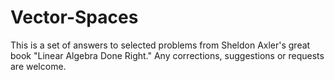 # Vector-Spaces

This is a set of answers to selected problems from Sheldon Axler's great book "Linear Algebra Done Right." Any corrections, suggestions or requests 
are welcome. 
